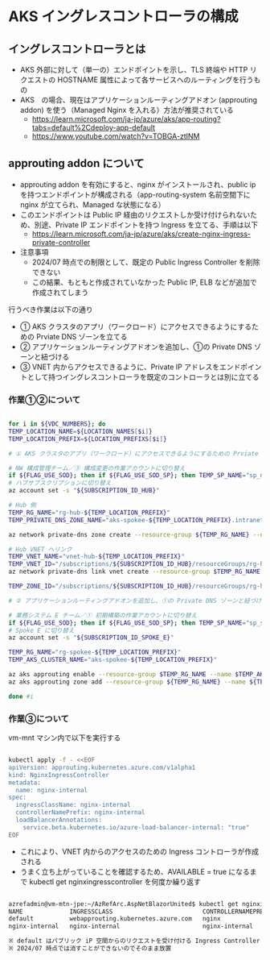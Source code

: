 # AKS イングレスコントローラの構成

## イングレスコントローラとは

- AKS 外部に対して（単一の）エンドポイントを示し、TLS 終端や HTTP リクエストの HOSTNAME 属性によって各サービスへのルーティングを行うもの
- AKS　の場合、現在はアプリケーションルーティングアドオン (approuting addon) を使う（Managed Nginx を入れる）方法が推奨されている
  - https://learn.microsoft.com/ja-jp/azure/aks/app-routing?tabs=default%2Cdeploy-app-default
  - https://www.youtube.com/watch?v=TOBGA-ztINM

## approuting addon について

- approuting addon を有効にすると、nginx がインストールされ、public ip を持つエンドポイントが構成される（app-routing-system 名前空間下に nginx が立てられ、Managed な状態になる）
- このエンドポイントは Public IP 経由のリクエストしか受け付けられないため、別途、Private IP エンドポイントを持つ Ingress を立てる、手順は以下
  - https://learn.microsoft.com/ja-jp/azure/aks/create-nginx-ingress-private-controller
- 注意事項
  - 2024/07 時点での制限として、既定の Public Ingress Controller を削除できない
  - この結果、もともと作成されていなかった Public IP, ELB などが追加で作成されてしまう

行うべき作業は以下の通り

- ① AKS クラスタのアプリ（ワークロード）にアクセスできるようにするための Prviate DNS ゾーンを立てる
- ② アプリケーションルーティングアドオンを追加し、①の Private DNS ゾーンと紐づける
- ③ VNET 内からアクセスできるように、Private IP アドレスをエンドポイントとして持つイングレスコントローラを既定のコントローラとは別に立てる

### 作業①②について

```bash

for i in ${VDC_NUMBERS}; do
TEMP_LOCATION_NAME=${LOCATION_NAMES[$i]}
TEMP_LOCATION_PREFIX=${LOCATION_PREFIXS[$i]}

# ① AKS クラスタのアプリ（ワークロード）にアクセスできるようにするための Prviate DNS ゾーンを立てる

# NW 構成管理チーム／③ 構成変更の作業アカウントに切り替え
if ${FLAG_USE_SOD}; then if ${FLAG_USE_SOD_SP}; then TEMP_SP_NAME="sp_nw_change"; az login --service-principal --username ${SP_APP_IDS[${TEMP_SP_NAME}]} --password '${SP_PWDS[${TEMP_SP_NAME}]}' --tenant ${PRIMARY_DOMAIN_NAME} --allow-no-subscriptions; else az account clear; az login -u "user_nw_change@${PRIMARY_DOMAIN_NAME}" -p "${ADMIN_PASSWORD}"; fi; fi
# ハブサブスクリプションに切り替え
az account set -s "${SUBSCRIPTION_ID_HUB}"

# Hub 側
TEMP_RG_NAME="rg-hub-${TEMP_LOCATION_PREFIX}"
TEMP_PRIVATE_DNS_ZONE_NAME="aks-spokee-${TEMP_LOCATION_PREFIX}.intranet"

az network private-dns zone create --resource-group ${TEMP_RG_NAME} --name ${TEMP_PRIVATE_DNS_ZONE_NAME}

# Hub VNET へリンク
TEMP_VNET_NAME="vnet-hub-${TEMP_LOCATION_PREFIX}"
TEMP_VNET_ID="/subscriptions/${SUBSCRIPTION_ID_HUB}/resourceGroups/rg-hub-${TEMP_LOCATION_PREFIX}/providers/Microsoft.Network/virtualNetworks/${TEMP_VNET_NAME}"
az network private-dns link vnet create --resource-group $TEMP_RG_NAME --zone-name $TEMP_PRIVATE_DNS_ZONE_NAME --name $TEMP_VNET_NAME --virtual-network $TEMP_VNET_ID --registration-enabled false

TEMP_ZONE_ID="/subscriptions/${SUBSCRIPTION_ID_HUB}/resourceGroups/rg-hub-${TEMP_LOCATION_PREFIX}/providers/Microsoft.Network/privateDnsZones/${TEMP_PRIVATE_DNS_ZONE_NAME}"

# ② アプリケーションルーティングアドオンを追加し、①の Private DNS ゾーンと紐づける

# 業務システム E チーム／① 初期構築の作業アカウントに切り替え
if ${FLAG_USE_SOD}; then if ${FLAG_USE_SOD_SP}; then TEMP_SP_NAME="sp_spokee_dev"; az login --service-principal --username ${SP_APP_IDS[${TEMP_SP_NAME}]} --password '${SP_PWDS[${TEMP_SP_NAME}]}' --tenant ${PRIMARY_DOMAIN_NAME} --allow-no-subscriptions; else az account clear; az login -u "user_spokee_dev@${PRIMARY_DOMAIN_NAME}" -p "${ADMIN_PASSWORD}"; fi; fi
# Spoke E に切り替え
az account set -s "${SUBSCRIPTION_ID_SPOKE_E}"

TEMP_RG_NAME="rg-spokee-${TEMP_LOCATION_PREFIX}"
TEMP_AKS_CLUSTER_NAME="aks-spokee-${TEMP_LOCATION_PREFIX}"

az aks approuting enable --resource-group $TEMP_RG_NAME --name $TEMP_AKS_CLUSTER_NAME
az aks approuting zone add --resource-group ${TEMP_RG_NAME} --name ${TEMP_AKS_CLUSTER_NAME} --ids=${TEMP_ZONE_ID} --attach-zones

done #i

```

### 作業③について

vm-mnt マシン内で以下を実行する

```bash

kubectl apply -f - <<EOF
apiVersion: approuting.kubernetes.azure.com/v1alpha1
kind: NginxIngressController
metadata:
  name: nginx-internal
spec:
  ingressClassName: nginx-internal
  controllerNamePrefix: nginx-internal
  loadBalancerAnnotations: 
    service.beta.kubernetes.io/azure-load-balancer-internal: "true"
EOF

```

- これにより、VNET 内からのアクセスのための Ingress コントローラが作成される
- うまく立ち上がっていることを確認するため、AVAILABLE = true になるまで kubectl get nginxingresscontroller を何度か繰り返す

```bash

azrefadmin@vm-mtn-jpe:~/AzRefArc.AspNetBlazorUnited$ kubectl get nginxingresscontroller
NAME             INGRESSCLASS                         CONTROLLERNAMEPREFIX   AVAILABLE
default          webapprouting.kubernetes.azure.com   nginx                  True
nginx-internal   nginx-internal                       nginx-internal         False

※ default はパブリック iP 空間からのリクエストを受け付ける Ingress Controller
※ 2024/07 時点では消すことができないのでそのまま放置

```
